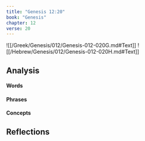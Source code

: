 ```yaml
---
title: "Genesis 12:20"
book: "Genesis"
chapter: 12
verse: 20
---
```

![[/Greek/Genesis/012/Genesis-012-020G.md#Text]]
![[/Hebrew/Genesis/012/Genesis-012-020H.md#Text]]

## Analysis

#### Words

#### Phrases

#### Concepts

## Reflections
